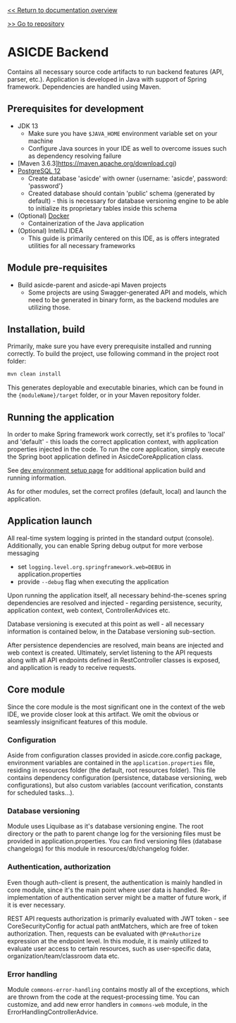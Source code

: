 [<< Return to documentation overview](README.md)

[>> Go to repository](https://github.com/ASICDE/asicde-backend)

# ASICDE Backend

Contains all necessary source code artifacts to run backend features (API, parser, etc.). Application is developed in Java with support of Spring framework. Dependencies are handled using Maven.

## Prerequisites for development

- JDK 13
    - Make sure you have `$JAVA_HOME` environment variable set on your machine
    - Configure Java sources in your IDE as well to overcome issues such as dependency resolving failure 
- [Maven 3.6.3]https://maven.apache.org/download.cgi)
- [PostgreSQL 12](https://www.postgresql.org/download/)  
    - Create database 'asicde' with owner {username: 'asicde', password: 'password'}
    - Created database should contain 'public' schema (generated by default) - this is necessary for database versioning engine to be able to initialize its proprietary tables inside this schema
- (Optional) [Docker](https://www.docker.com/)
    - Containerization of the Java application
- (Optional) IntelliJ IDEA 
    - This guide is primarily centered on this IDE, as is offers integrated utilities for all necessary frameworks

## Module pre-requisites
- Build asicde-parent and asicde-api Maven projects 
    - Some projects are using Swagger-generated API and models, which need to be generated in binary form, as the backend modules are utilizing those. 

## Installation, build

Primarily, make sure you have every prerequisite installed and running correctly. 
To build the project, use following command in the project root folder:

```bash
mvn clean install 
```
This generates deployable and executable binaries, which can be found in the `{moduleName}/target` folder, or in your Maven repository folder.

## Running the application

In order to make Spring framework work correctly, set it's profiles to 'local' and 'default' - this loads the correct application context, with application properties injected in the code. 
To run the core application, simply execute the Spring boot application defined in AsicdeCoreApplication class. 

See [dev environment setup page](https://github.com/ASICDE/documentation/blob/master/dev-environment-setup.md) for additional application build and running information.

As for other modules, set the correct profiles (default, local) and launch the application. 

## Application launch

All real-time system logging is printed in the standard output (console). Additionally, you can enable Spring debug output for more verbose messaging
- set `logging.level.org.springframework.web=DEBUG` in application.properties
- provide `--debug` flag when executing the application 

Upon running the application itself, all necessary behind-the-scenes spring dependencies are resolved and injected - regarding persistence, security, application context, web context, ControllerAdvices etc. 

Database versioning is executed at this point as well - all necessary information is contained below, in the Database versioning sub-section.

After persistence dependencies are resolved, main beans are injected and web context is created. Ultimately, servlet listening to the API requests along with all API endpoints defined in RestController classes is exposed, and application is ready to receive requests.

## Core module 

Since the core module is the most significant one in the context of the web IDE, we provide closer look at this artifact. We omit the obvious or seamlessly insignificant features of this module.

### Configuration

Aside from configuration classes provided in asicde.core.config package, environment variables are contained in the `application.properties` file, residing in resources folder (the default, root resources folder). This file contains dependency configuration (persistence, database versioning, web configurations), but also custom variables (account verification, constants for scheduled tasks...). 

### Database versioning

Module uses Liquibase as it's database versioning engine. The root directory or the path to parent change log for the versioning files must be provided in application.properties. You can find versioning files (database changelogs) for this module in resources/db/changelog folder.

### Authentication, authorization

Even though auth-client is present, the authentication is mainly handled in core module, since it's the main point where user data is handled. Re-implementation of authentication server might be a matter of future work, if it is ever necessary.

REST API requests authorization is primarily evaluated with JWT token - see CoreSecurityConfig for actual path antMatchers, which are free of token authorization. Then, requests can be evaluated with `@PreAuthorize` expression at the endpoint level. In this module, it is mainly utilized to evaluate user access to certain resources, such as user-specific data, organization/team/classroom data etc.

### Error handling
Module `commons-error-handling` contains mostly all of the exceptions, which are thrown from the code at the request-processing time. You can customize, and add new error handlers in `commons-web` module, in the ErrorHandlingControllerAdvice.
